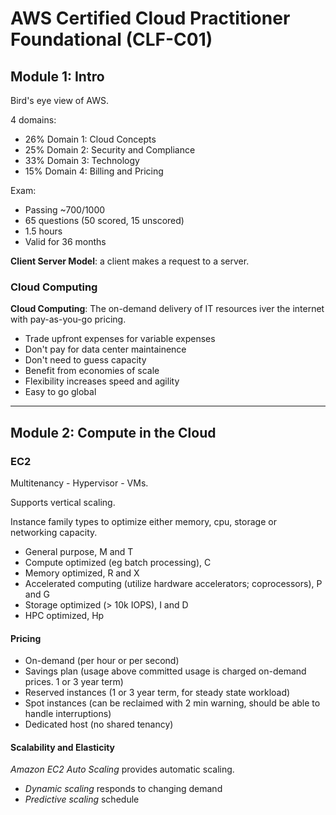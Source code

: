 # AWS Certified Cloud Practitioner Foundational (CLF-C01)

## Module 1: Intro

Bird's eye view of AWS.

4 domains:
- 26% Domain 1: Cloud Concepts
- 25% Domain 2: Security and Compliance
- 33% Domain 3: Technology
- 15% Domain 4: Billing and Pricing

Exam:
- Passing ~700/1000
- 65 questions (50 scored, 15 unscored)
- 1.5 hours
- Valid for 36 months

**Client Server Model**: a client makes a request to a server.

### Cloud Computing

**Cloud Computing**: The on-demand delivery of IT resources iver the internet
with pay-as-you-go pricing.

- Trade upfront expenses for variable expenses
- Don't pay for data center maintainence
- Don't need to guess capacity
- Benefit from economies of scale
- Flexibility increases speed and agility
- Easy to go global

---

## Module 2: Compute in the Cloud

### EC2

Multitenancy - Hypervisor - VMs.

Supports vertical scaling.

Instance family types to optimize either memory, cpu, storage or networking
capacity.

- General purpose, M and T
- Compute optimized (eg batch processing), C
- Memory optimized, R and X
- Accelerated computing (utilize hardware accelerators; coprocessors), P and G
- Storage optimized (> 10k IOPS), I and D
- HPC optimized, Hp

#### Pricing

- On-demand (per hour or per second)
- Savings plan (usage above committed usage is charged on-demand prices. 1 or 3 year term)
- Reserved instances (1 or 3 year term, for steady state workload)
- Spot instances (can be reclaimed with 2 min warning, should be able to handle interruptions)
- Dedicated host (no shared tenancy)

#### Scalability and Elasticity

*Amazon EC2 Auto Scaling* provides automatic scaling.
- *Dynamic scaling* responds to changing demand
- *Predictive scaling* schedule

